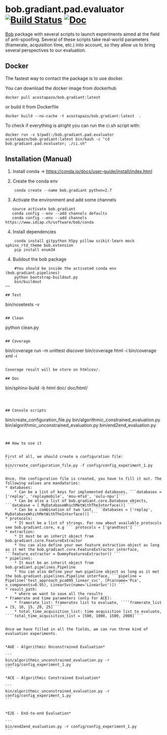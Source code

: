# bob.gradiant.pad.evaluator [![Build Status](https://travis-ci.org/Gradiant/bob.gradiant.pad.evaluator.svg?branch=master)](https://travis-ci.org/Gradiant/bob.gradiant.pad.evaluator) [![Doc](http://img.shields.io/badge/docs-latest-orange.svg)](https://gradiant.github.io/bob.gradiant.pad.evaluator/)

[Bob](https://www.idiap.ch/software/bob/) package with several scripts to launch experiments aimed at the field of anti-spoofing. 
Several of these scripts take real-world parameters (framerate, acquisition time, etc.) into account, so they allow us to bring several perspectives to our evaluation.

## Docker 

The fastest way to contact the package is to use docker. 

You can download the docker image from dockerhub

~~~
docker pull acostapazo/bob.gradiant:latest 
~~~

or build it from Dockerfile

~~~
docker build --no-cache -t acostapazo/bob.gradiant:latest  .
~~~

To check if everything is alright you can run the ci.sh script with:

~~~
docker run -v $(pwd):/bob.gradiant.pad.evaluator acostapazo/bob.gradiant:latest bin/bash -c "cd bob.gradiant.pad.evaluator; ./ci.sh"
~~~

## Installation (Manual)


1. Install conda -> https://conda.io/docs/user-guide/install/index.html

2. Create the conda env

~~~
    conda create --name bob.gradiant python=2.7
~~~

3. Activate the environment and add some channels

~~~
   source activate bob.gradiant
   conda config --env --add channels defaults
   conda config --env --add channels https://www.idiap.ch/software/bob/conda
~~~

4. Install dependencies

~~~
    conda install gitpython h5py pillow scikit-learn mock sphinx_rtd_theme bob.extension
    pip install enum34
~~~


4. Buildout the bob package

~~~
    #You should be inside the activated conda env (bob.gradiant.pipelines)
    python bootstrap-buildout.py
    bin/buildout
~~

## Test

~~~
  bin/nosetests -v
~~~

## Clean

~~~
  python clean.py
~~~

## Coverage

~~~  
  bin/coverage run -m unittest discover
  bin/coverage html -i
  bin/coverage xml -i
~~~

Coverage result will be store on htmlcov/.

## Doc

~~~
bin/sphinx-build -b html doc/ doc/html/
~~~



## Console scripts

~~~
  bin/create_configuration_file.py
  bin/algorithmic_constrained_evaluation.py
  bin/algorithmic_unconstrained_evaluation.py
  bin/end2end_evaluation.py
~~~


## How to use it


First of all, we should create a configuration file:
```
bin/create_configuration_file.py -f config/config_experiment_1.py
```

Once, the configuration file is created, you have to fill it out. The following values are mandatories:
* databases: 
    * Can be a list of keys for implemented databases, ```databases = ['replay', 'replaymobile', 'msu-mfsd', 'oulu-npu']```
    * Can be also a list of bob.gradiant.core.Database objects, ```database = [ MyDatabaseWhichMetWithTheInterface()] ```
    * Can be a combination of two last, ```databases = ['replay', MyDatabaseWhichMetWithTheInterface()] ```
* protocols:
    * It must be a list of strings. For now about available protocols see bob.gradiant.core, e.g ``` protocols = ['grandtest'] ```
* extraction:
    * It must be an inherit object from bob.gradiant.core.FeatureExtractor
    * You can also define your own feature_extraction object as long as it met the bob.gradiant.core.FeatureExtractor interface, ```feature_extractor = DummyFeaturesExtractor() ```
* pipelines:
    * It must be an inherit object from bob.gradiant.pipelines.Pipeline
    * You can also define your own pipeline object as long as it met the bob.gradiant.pipelines.Pipeline interface, ```pipeline = Pipeline('test_approach_pca095_linear_svc', [Pca(name='Pca', n_components=0.95), LinearSvc(name='LinearSvc')]) ```
* result_path:
    * where we want to save all the results
* Framerate and time parameters (only for ACE):
    * framerate_list: framerates list to evaluate, ````framerate_list = [5, 10, 15, 20, 25]````
    * total_time_acquisition_list: time acquisition list to evaluate, ````total_time_acquisition_list = [500, 1000, 1500, 2000]````


Once we have filled in all the fields, we can run three kind of evaluation experiments.


*AUE - Algorithmic Unconstrained Evaluation*

```
bin/algorithmic_unconstrained_evaluation.py -r config/config_experiment_1.py
```

*ACE - Algorithmic Constrained Evaluation*

```
bin/algorithmic_unconstrained_evaluation.py -r config/config_experiment_1.py
```


*E2E - End-to-end Evaluation*

```
bin/end2end_evaluation.py -r config/config_experiment_1.py
```
